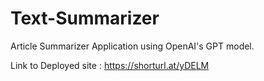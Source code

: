 # Text-Summarizer

Article Summarizer Application using OpenAI's GPT model.

Link to Deployed site : https://shorturl.at/yDELM
